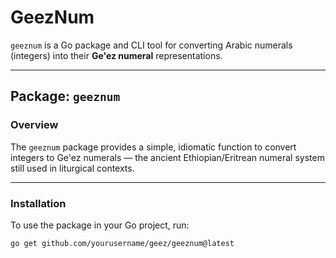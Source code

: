# GeezNum

`geeznum` is a Go package and CLI tool for converting Arabic numerals (integers) into their **Ge'ez numeral** representations.

---

## Package: `geeznum`

### Overview

The `geeznum` package provides a simple, idiomatic function to convert integers to Geʽez numerals — the ancient Ethiopian/Eritrean numeral system still used in liturgical contexts.

---

### Installation

To use the package in your Go project, run:

```bash
go get github.com/yourusername/geez/geeznum@latest
```
